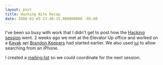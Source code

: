 ```yaml
---
layout: post
title: Hacking Nite Recap
date: 2008-02-05 23:40:15.000000000 -05:00
---
```

I've been so busy with work that I didn't get to post how the [Hacking session](/2008/1/hacking-nite) went. 2 weeks ago we met at the Elevator Up office and worked on a [Kayak](http://www.kayak.com/) api [Brandon Keepers](http://opensoul.org/) had started earlier. We also used [iui](http://code.google.com/p/iui/) to allow searching from an iPhone.

I created a [mailing list](http://groups.google.com/group/grhack) so we could coordinate for the next session.
